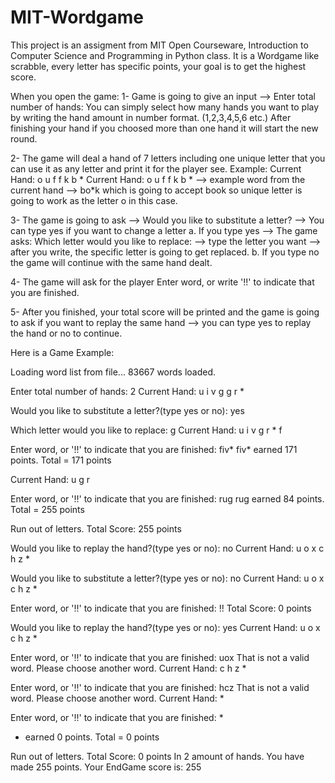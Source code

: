 # MIT-Wordgame
This project is an assigment from MIT Open Courseware, Introduction to Computer Science and Programming in Python class.
It is a Wordgame like scrabble, every letter has specific points, your goal is to get the highest score.

When you open the game:
1- Game is going to give an input --> Enter total number of hands: 
You can simply select how many hands you want to play by writing the hand amount in number format. (1,2,3,4,5,6 etc.)
After finishing your hand if you choosed more than one hand it will start the new round.

2- The game will deal a hand of 7 letters including one unique letter that you can use it as any letter and print it for the player see.
Example: Current Hand: o u f f k b *
Current Hand: o u f f k b * --> example word from the current hand --> bo*k which is going to accept book so unique letter is going to work as the letter o in this case.

3- The game is going to ask --> Would you like to substitute a letter? --> You can type yes if you want to change a letter
a. If you type yes --> The game asks: Which letter would you like to replace: --> type the letter you want --> after you write, the specific letter is going to get replaced.
b. If you type no the game will continue with the same hand dealt.

4- The game will ask for the player Enter word, or write '!!' to indicate that you are finished.

5- After you finished, your total score will be printed and the game is going to ask if you want to replay the same hand --> you can type yes to replay the hand or no to continue.

Here is a Game Example: 

Loading word list from file...
   83667 words loaded.

Enter total number of hands: 2
Current Hand: u i v g g r * 

Would you like to substitute a letter?(type yes or no): yes

Which letter would you like to replace: g
Current Hand: u i v g r * f 

Enter word, or '!!' to indicate that you are finished: fiv*
fiv* earned 171 points. Total =  171 points 

Current Hand: u g r 

Enter word, or '!!' to indicate that you are finished: rug
rug earned 84 points. Total =  255 points 

Run out of letters. Total Score:  255 points

Would you like to replay the hand?(type yes or no): no
Current Hand: u o x c h z * 

Would you like to substitute a letter?(type yes or no): no
Current Hand: u o x c h z * 

Enter word, or '!!' to indicate that you are finished: !!
Total Score:  0 points

Would you like to replay the hand?(type yes or no): yes
Current Hand: u o x c h z * 

Enter word, or '!!' to indicate that you are finished: uox
That is not a valid word. Please choose another word. 
Current Hand: c h z * 

Enter word, or '!!' to indicate that you are finished: hcz
That is not a valid word. Please choose another word. 
Current Hand: * 

Enter word, or '!!' to indicate that you are finished: *
* earned 0 points. Total =  0 points 

Run out of letters. Total Score:  0 points
In 2 amount of hands. You have made 255 points.
Your EndGame score is:  255
